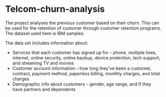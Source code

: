 # Telcom-churn-analysis
The project analyses the previous customer based on their churn. 
This can be used for the retention of customer through customer retention programs. The dataset used here is IBM samples.


The data set includes information about: 
* Services that each customer has signed up for – phone, multiple lines, internet, online security, online backup, device protection, tech support, and streaming TV and movies 
* Customer account information – how long they’ve been a customer, contract, payment method, paperless billing, monthly charges, and total charges 
* Demographic info about customers – gender, age range, and if they have partners and dependents
